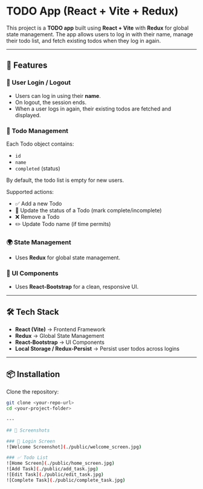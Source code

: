 # TODO App (React + Vite + Redux)

This project is a **TODO app** built using **React + Vite** with **Redux** for global state management. The app allows users to log in with their name, manage their todo list, and fetch existing todos when they log in again.

---

## 🚀 Features

### 👤 User Login / Logout
- Users can log in using their **name**.
- On logout, the session ends.
- When a user logs in again, their existing todos are fetched and displayed.

### 📝 Todo Management
Each Todo object contains:
- `id`
- `name`
- `completed` (status)

By default, the todo list is empty for new users.

Supported actions:
- ✅ Add a new Todo  
- 🔄 Update the status of a Todo (mark complete/incomplete)  
- ❌ Remove a Todo  
- ✏️ Update Todo name (if time permits)  

### 🌍 State Management
- Uses **Redux** for global state management.

### 🎨 UI Components
- Uses **React-Bootstrap** for a clean, responsive UI.

---

## 🛠️ Tech Stack
- **React (Vite)** → Frontend Framework  
- **Redux** → Global State Management  
- **React-Bootstrap** → UI Components  
- **Local Storage / Redux-Persist** → Persist user todos across logins  

---

## 📦 Installation

Clone the repository:
```bash
git clone <your-repo-url>
cd <your-project-folder>

---

## 📸 Screenshots

### 🔐 Login Screen
![Welcome Screenshot](./public/welcome_screen.jpg)

### ✅ Todo List
![Home Screen](./public/home_screen.jpg)
![Add Task](./public/add_task.jpg)
![Edit Task](./public/edit_task.jpg)
![Complete Task](./public/complete_task.jpg)
